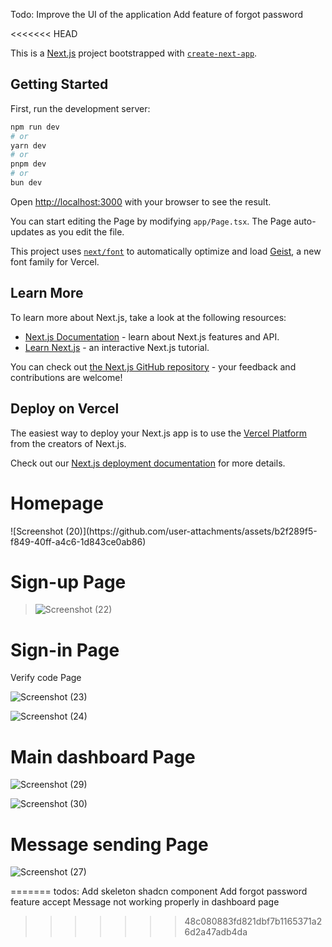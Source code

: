 Todo: 
Improve the UI of the application
Add feature of forgot password

<<<<<<< HEAD


This is a [Next.js](https://nextjs.org) project bootstrapped with [`create-next-app`](https://nextjs.org/docs/app/api-reference/cli/create-next-app).

## Getting Started

First, run the development server:

```bash
npm run dev
# or
yarn dev
# or
pnpm dev
# or
bun dev
```

Open [http://localhost:3000](http://localhost:3000) with your browser to see the result.

You can start editing the Page by modifying `app/Page.tsx`. The Page auto-updates as you edit the file.

This project uses [`next/font`](https://nextjs.org/docs/app/building-your-application/optimizing/fonts) to automatically optimize and load [Geist](https://vercel.com/font), a new font family for Vercel.

## Learn More

To learn more about Next.js, take a look at the following resources:

- [Next.js Documentation](https://nextjs.org/docs) - learn about Next.js features and API.
- [Learn Next.js](https://nextjs.org/learn) - an interactive Next.js tutorial.

You can check out [the Next.js GitHub repository](https://github.com/vercel/next.js) - your feedback and contributions are welcome!

## Deploy on Vercel

The easiest way to deploy your Next.js app is to use the [Vercel Platform](https://vercel.com/new?utm_medium=default-template&filter=next.js&utm_source=create-next-app&utm_campaign=create-next-app-readme) from the creators of Next.js.

Check out our [Next.js deployment documentation](https://nextjs.org/docs/app/building-your-application/deploying) for more details.


<h1>Homepage</h1>
![Screenshot (20)](https://github.com/user-attachments/assets/b2f289f5-f849-40ff-a4c6-1d843ce0ab86)

<h1>Sign-up Page</h1>

>![Screenshot (22)](https://github.com/user-attachments/assets/b474271b-9a73-4627-952b-19eda9d1174c)

<h1>Sign-in Page</h1
                  ![Screenshot (21)](https://github.com/user-attachments/assets/30288df9-691c-4353-a03e-745424dece74)

<h1>Verify code Page</h1>

![Screenshot (23)](https://github.com/user-attachments/assets/d90e48cd-8cc3-4bba-a34a-85d47c1c0d9c)


![Screenshot (24)](https://github.com/user-attachments/assets/24fc03af-5b10-488b-bbb5-ea8e9c9dc5e3)

<h1>Main dashboard Page</h1>

![Screenshot (29)](https://github.com/user-attachments/assets/2eab969e-95e3-44f6-96f6-342c086d44f8)

![Screenshot (30)](https://github.com/user-attachments/assets/05b02dbe-a53a-4910-a35a-44557e220a5f)


<h1>Message sending Page</h1>


![Screenshot (27)](https://github.com/user-attachments/assets/dfa88ddb-49b5-4cd5-9f5f-9740ae447898)

=======
todos:
Add skeleton shadcn component 
Add forgot password feature
accept Message not working properly in dashboard page
>>>>>>> 48c080883fd821dbf7b1165371a26d2a47adb4da




